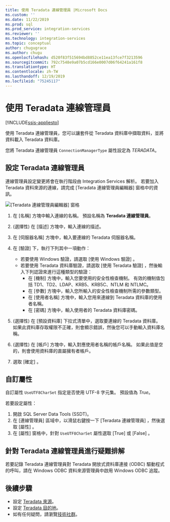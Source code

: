 ```yaml
---
title: 使用 Teradata 連線管理員 |Microsoft Docs
ms.custom: ''
ms.date: 11/22/2019
ms.prod: sql
ms.prod_service: integration-services
ms.reviewer: ''
ms.technology: integration-services
ms.topic: conceptual
author: chugugrace
ms.author: chugu
ms.openlocfilehash: d520f83f515694bd8852ce11ea13fce7f3213596
ms.sourcegitcommit: 792c7548e9a07b5cd166e0007d06f64241a161f8
ms.translationtype: HT
ms.contentlocale: zh-TW
ms.lasthandoff: 12/19/2019
ms.locfileid: "75245117"
---
```

# <a name="use-the-teradata-connection-manager"></a>使用 Teradata 連線管理員

[!INCLUDE[ssis-appliesto](../../includes/ssis-appliesto-ssvrpluslinux-asdb-asdw-xxx.md)]

使用 Teradata 連線管理員，您可以讓套件從 Teradata 資料庫中擷取資料，並將資料載入 Teradata 資料庫。

您將 Teradata 連線管理員 `ConnectionManagerType` 屬性設定為 *TERADATA*。

## <a name="configure-the-teradata-connection-manager"></a>設定 Teradata 連線管理員

連線管理員設定變更將會在執行階段由 Integration Services 解析。 若要加入 Teradata 資料來源的連線，請完成 [Teradata 連線管理員編輯器]  窗格中的資訊。

![[Teradata 連線管理員編輯器] 窗格](media/teradata-connection-manager.png)

1. 在 [名稱]  方塊中輸入連線的名稱。 預設名稱為 **Teradata 連線管理員**。

1. (選擇性) 在 [描述]  方塊中，輸入連線的描述。

1. 在 [伺服器名稱]  方塊中，輸入要連線的 Teradata 伺服器名稱。

1. 在 [驗證]  下，執行下列其中一項動作：

   - 若要使用 Windows 驗證，請選取 [使用 Windows 驗證]  。
   - 若要使用 Teradata 資料庫驗證，請選取 [使用 Teradata 驗證]  ，然後輸入下列認證來進行這種類型的驗證：
     - 在 [機制]  方塊中，輸入您要使用的安全性檢查機制。 有效的機制值包括 TD1、TD2、LDAP、KRB5、KRB5C、NTLM 和 NTLMC。
     - 在 [參數]  方塊中，輸入您所輸入的安全性檢查機制所需的參數類型。
     - 在 [使用者名稱]  方塊中，輸入您用來連線到 Teradata 資料庫的使用者名稱。  
     - 在 [密碼]  方塊中，輸入使用者的 Teradata 資料庫密碼。

1. (選擇性) 在 [預設資料庫]  下拉式清單中，選取要連線的 Teradata 資料庫。 如果此資料庫存取權限不正確，則會顯示錯誤，然後您可以手動輸入資料庫名稱。

1. (選擇性) 在 [帳戶]  方塊中，輸入對應使用者名稱的帳戶名稱。 如果此值是空的，則會使用資料庫的直屬擁有者帳戶。
1. 選取 [確定]  。

## <a name="custom-property"></a>自訂屬性

自訂屬性 `UseUTF8CharSet` 指定是否使用 UTF-8 字元集。 預設值為 *True*。

若要設定屬性：

1. 開啟 SQL Server Data Tools (SSDT)。
1. 在 [連線管理員]  區域中，以滑鼠右鍵按一下 [Teradata 連線管理員]  ，然後選取 [屬性]  。
1. 在 [屬性]  窗格中，針對 `UseUTF8CharSet` 屬性選取 [True]  或 [False]  。

## <a name="troubleshoot-the-teradata-connection-manager"></a>針對 Teradata 連線管理員進行疑難排解

若要記錄 Teradata 連線管理員對 Teradata 開放式資料庫連接 (ODBC) 驅動程式的呼叫，請在 Windows ODBC 資料來源管理員中啟用 Windows ODBC 追蹤。

## <a name="next-steps"></a>後續步驟

- 設定 [Teradata 來源](teradata-source.md)。
- 設定 [Teradata 目的地](teradata-destination.md)。
- 如有任何疑問，請瀏覽[技術社群](https://aka.ms/AA5u35j)。

